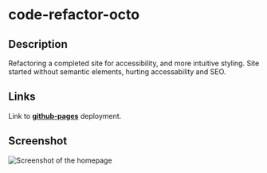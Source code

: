 
# code-refactor-octo

## Description

Refactoring a completed site for accessibility, and more intuitive styling. Site started without semantic elements, hurting accessability and SEO.

## Links

Link to **[github-pages](https://graybishop.github.io/code-refactor-octo/)** deployment.

## Screenshot

![Screenshot of the homepage](https://i.imgur.com/j04AbF0.png)
